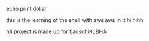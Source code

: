 echo print dollar





this is the learning of the shell with aws 
aws in it
hi  hihh


hti project is made up for fjaosdhiKJBHA
